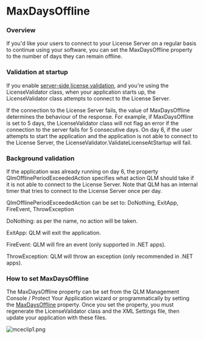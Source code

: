 # MaxDaysOffline

### Overview

If you'd like your users to connect to your License Server on a regular basis to continue using your software, you can set the MaxDaysOffline property to the number of days they can remain offline.

### Validation at startup

If you enable [server-side license validation](https://support.soraco.co/hc/en-us/articles/360025213372-Server-side-license-validation), and you're using the LicenseValidator class, when your application starts up, the LicenseValidator class attempts to connect to the License Server.

If the connection to the License Server fails, the value of MaxDaysOffline determines the behaviour of the response. For example, if MaxDaysOffline is set to 5 days, the LicenseValidator class will not flag an error if the connection to the server fails for 5 consecutive days. On day 6, if the user attempts to start the application and the application is not able to connect to the License Server, the LicenseValidator.ValidateLicenseAtStartup will fail.

### Background validation

If the application was already running on day 6, the property QlmOfflinePeriodExceededAction specifies what action QLM should take if it is not able to connect to the License Server. Note that QLM has an internal timer that tries to connect to the License Server once per day.&#x20;

QlmOfflinePeriodExceededAction can be set to: DoNothing, ExitApp, FireEvent, ThrowException

DoNothing: as per the name, no action will be taken.

ExitApp: QLM will exit the application.

FireEvent: QLM will fire an event (only supported in .NET apps).

ThrowException: QLM will throw an exception (only recommended in .NET apps).

&#x20;

### How to set MaxDaysOffline

The MaxDaysOffline property can be set from the QLM Management Console / Protect Your Application wizard or programmatically by setting the [MaxDaysOffline](https://support.soraco.co/hc/en-us/articles/115005857486-QlmLicense-MaxDaysOffline) property. Once you set the property, you must regenerate the LicenseValidator class and the XML Settings file, then update your application with these files.

&#x20;

![mceclip1.png](https://support.soraco.co/hc/article\_attachments/360071860252/mceclip1.png)
